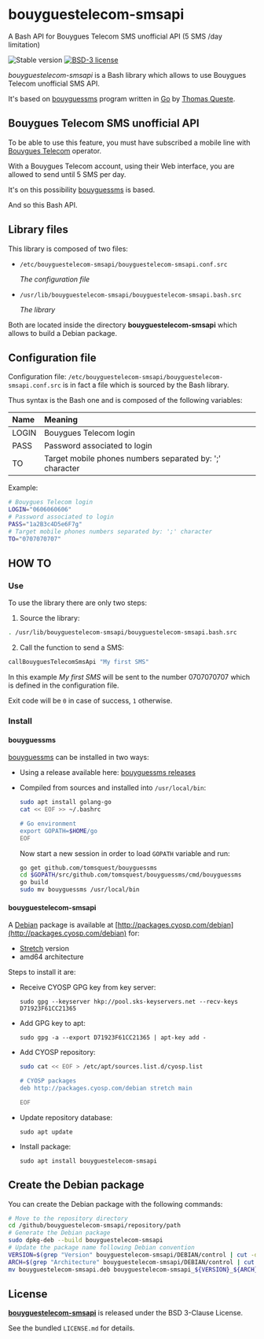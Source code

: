 # bouyguestelecom-smsapi
A Bash API for Bouygues Telecom SMS unofficial API (5 SMS /day limitation)

![Stable version](https://img.shields.io/badge/stable-1.0.0-blue.svg)
[![BSD-3 license](https://img.shields.io/badge/license-BSD--3--Clause-428F7E.svg)](https://tldrlegal.com/license/bsd-3-clause-license-%28revised%29)

*bouyguestelecom-smsapi* is a Bash library which allows to use Bouygues Telecom unofficial SMS API.

It's based on [bouyguessms](https://github.com/tomsquest/bouyguessms) program written in [Go](https://golang.org) by
[Thomas Queste](https://github.com/tomsquest).

## Bouygues Telecom SMS unofficial API

To be able to use this feature, you must have subscribed a mobile line with [Bouygues Telecom](https://www.bouyguestelecom.fr) operator.

With a Bouygues Telecom account, using their Web interface, you are allowed to send until 5 SMS per day.

It's on this possibility [bouyguessms](https://github.com/tomsquest/bouyguessms) is based.

And so this Bash API.

## Library files

This library is composed of two files:

 * `/etc/bouyguestelecom-smsapi/bouyguestelecom-smsapi.conf.src`

	*The configuration file*

 * `/usr/lib/bouyguestelecom-smsapi/bouyguestelecom-smsapi.bash.src`

	*The library*

Both are located inside the directory **bouyguestelecom-smsapi** which allows to build a Debian package.

## Configuration file

Configuration file: `/etc/bouyguestelecom-smsapi/bouyguestelecom-smsapi.conf.src` is in fact a file which is sourced by the Bash library.

Thus syntax is the Bash one and is composed of the following variables:

| Name  | Meaning                                                  |
|:------|:---------------------------------------------------------|
| LOGIN | Bouygues Telecom login                                   |
| PASS  | Password associated to login                             |
| TO    | Target mobile phones numbers separated by: ';' character |

Example:
```bash
# Bouygues Telecom login
LOGIN="0606060606"
# Password associated to login
PASS="1a2B3c4D5e6F7g"
# Target mobile phones numbers separated by: ';' character
TO="0707070707"
```

## HOW TO

### Use

To use the library there are only two steps:

1. Source the library:
```bash
. /usr/lib/bouyguestelecom-smsapi/bouyguestelecom-smsapi.bash.src
```
2. Call the function to send a SMS:
```bash
callBouyguesTelecomSmsApi "My first SMS"
```

In this example *My first SMS* will be sent to the number 0707070707  which is defined in the configuration file.

Exit code will be `0` in case of success, `1` otherwise.

### Install

#### bouyguessms

[bouyguessms](https://github.com/tomsquest/bouyguessms) can be installed in two ways:

 * Using a release available here: [bouyguessms releases](https://github.com/tomsquest/bouyguessms/releases)
 
 * Compiled from sources and installed into `/usr/local/bin`:
    ```bash
    sudo apt install golang-go
    cat << EOF >> ~/.bashrc
    
    # Go environment
    export GOPATH=$HOME/go
    EOF
    ```
    Now start a new session in order to load `GOPATH` variable and run:
    ```bash
    go get github.com/tomsquest/bouyguessms
    cd $GOPATH/src/github.com/tomsquest/bouyguessms/cmd/bouyguessms
    go build
    sudo mv bouyguessms /usr/local/bin
    ```

#### bouyguestelecom-smsapi

A [Debian](https://www.debian.org) package is available at [http://packages.cyosp.com/debian](http://packages.cyosp.com/debian) for:
 * [Stretch](https://www.debian.org/releases/stretch/) version
 * amd64 architecture

Steps to install it are:

 * Receive CYOSP GPG key from key server:

    `sudo gpg --keyserver hkp://pool.sks-keyservers.net --recv-keys D71923F61CC21365`

 * Add GPG key to apt:

    `sudo gpg -a --export D71923F61CC21365 | apt-key add -`

 * Add CYOSP repository:

    ```bash
    sudo cat << EOF > /etc/apt/sources.list.d/cyosp.list

    # CYOSP packages
    deb http://packages.cyosp.com/debian stretch main

    EOF
    ```

 * Update repository database:

    `sudo apt update`

 * Install package:
 
    `sudo apt install bouyguestelecom-smsapi`

## Create the Debian package

You can create the Debian package with the following commands:

```bash
# Move to the repository directory
cd /github/bouyguestelecom-smsapi/repository/path
# Generate the Debian package
sudo dpkg-deb --build bouyguestelecom-smsapi
# Update the package name following Debian convention
VERSION=$(grep "Version" bouyguestelecom-smsapi/DEBIAN/control | cut -d ' ' -f 2)
ARCH=$(grep "Architecture" bouyguestelecom-smsapi/DEBIAN/control | cut -d ' ' -f 2)
mv bouyguestelecom-smsapi.deb bouyguestelecom-smsapi_${VERSION}_${ARCH}.deb
```

## License

**[bouyguestelecom-smsapi](https://github.com/cyosp/bouyguestelecom-smsapi)** is released under the BSD 3-Clause License.

See the bundled `LICENSE.md` for details.